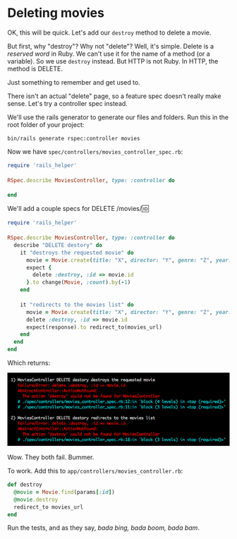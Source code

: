 # Deleting movies

OK, this will be quick. Let's add our `destroy` method to delete a movie.

But first, why "destroy"? Why not "delete"? Well, it's simple. Delete is a *reserved word* in Ruby. We can't use it for the name of a method (or a variable). So we use `destroy` instead. But HTTP is not Ruby. In HTTP, the method is DELETE.

Just something to remember and get used to.

There isn't an actual "delete" page, so a feature spec doesn't really make sense. Let's try a controller spec instead.

We'll use the rails generator to generate our files and folders. Run this in the root folder of your project:

```
bin/rails generate rspec:controller movies
```

Now we have `spec/controllers/movies_controller_spec.rb`:

```ruby
require 'rails_helper'

RSpec.describe MoviesController, type: :controller do

end
```

We'll add a couple specs for DELETE /movies/:id:

```ruby
require 'rails_helper'

RSpec.describe MoviesController, type: :controller do
  describe "DELETE destory" do
    it "destroys the requested movie" do
      movie = Movie.create(title: "X", director: "Y", genre: "Z", year: 2001)
      expect {
        delete :destroy, :id => movie.id
      }.to change(Movie, :count).by(-1)
    end

    it "redirects to the movies list" do
      movie = Movie.create(title: "X", director: "Y", genre: "Z", year: 2001)
      delete :destroy, :id => movie.id
      expect(response).to redirect_to(movies_url)
    end
  end
end
```

Which returns:

![Movie delete failures](/images/movie-delete-failure.png)

Wow. They both fail. Bummer.

To work. Add this to `app/controllers/movies_controller.rb`:

```ruby
def destroy
  @movie = Movie.find(params[:id])
  @movie.destroy
  redirect_to movies_url
end
```

Run the tests, and as they say, *bada bing, bada boom, bada bam*.

